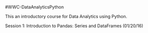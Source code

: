 #WWC-DataAnalyticsPython

This an introductory course for Data Analytics using Python.

Session 1: Introduction to Pandas: Series and DataFrames  (01/20/16)
